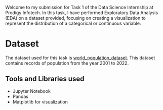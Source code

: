 Welcome to my submission for Task 1 of the Data Science Internship at Prodigy Infotech. In this task, I have performed Exploratory Data Analysis (EDA) on a dataset provided, focusing on creating a visualization to represent the distribution of a categorical or continuous variable.
# Dataset
The dataset used for this task is [world_population_dataset](https://data.worldbank.org/indicator/SP.POP.TOTL). This dataset contains records of population from the year 2001 to 2022.
## Tools and Libraries used
* Jupyter Notebook
* Pandas
* Matplotlib for visualization
  
